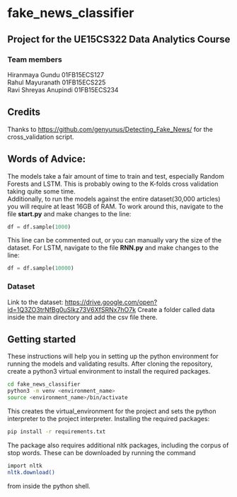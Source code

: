 # fake_news_classifier
## Project for the UE15CS322 Data Analytics Course
### Team members
Hiranmaya Gundu 01FB15ECS127  
Rahul Mayuranath 01FB15ECS225  
Ravi Shreyas Anupindi 01FB15ECS234  

## Credits
Thanks to https://github.com/genyunus/Detecting_Fake_News/ for the cross_validation script.

## Words of Advice:
The models take a fair amount of time to train and test, especially Random Forests and LSTM. This is probably owing to the K-folds cross validation taking quite some time.  
Additionally, to run the models against the entire dataset(30,000 articles) you will require at least 16GB of RAM. To work around this,
navigate to the file **start.py** and make changes to the line:
```python
df = df.sample(1000)
```
This line can be commented out, or you can manually vary the size of the dataset.
For LSTM, navigate to the file **RNN.py** and make changes to the line:
```python
df = df.sample(10000)
```

### Dataset
Link to the dataset: https://drive.google.com/open?id=1Q3ZO3trNfBg0uSlkz73V6XfSRNx7hO7k 
Create a folder called data inside the main directory and add the csv file there.

## Getting started
These instructions will help you in setting up the python environment for running the models and validating results.
After cloning the repository, create a python3 virtual environment to install the required packages.  
```bash
cd fake_news_classifier
python3 -m venv <environment_name>  
source <environment_name>/bin/activate
``` 
This creates the virtual_environment for the project and sets the python interpreter to the project interpreter.
Installing the required packages:
```bash
pip install -r requirements.txt
```
The package also requires additional nltk packages, including the corpus of stop words. These can be downloaded by running the command
```bash
import nltk
nltk.download()
```
from inside the python shell.
